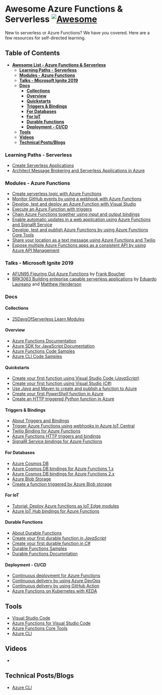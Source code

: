 # Awesome Azure Functions & Serverless [![Awesome](https://cdn.rawgit.com/sindresorhus/awesome/d7305f38d29fed78fa85652e3a63e154dd8e8829/media/badge.svg)](https://github.com/sindresorhus/awesome)

New to serverless or Azure Functions? We have you covered. Here are a few resources for self-directed learning.

## Table of Contents

- **[Awesome List - Azure Functions & Serverless](awesome-list-azure-functions-serverless)**
    - **[Learning Paths - Serverless](#learning-paths---serverless)**
    - **[Modules - Azure Functions](#modules---azure-functions)**
    - **[Talks - Microsoft Ignite 2019](#talks---microsoft-ignite-2019)**
    - **[Docs](#docs)**
        - **[Collections](#collections)**
        - **[Overview](#overview)**
        - **[Quickstarts](#quickstarts)**
        - **[Triggers & Bindings](#triggers-&-bindings)**
        - **[For Databases](#for-databases)**
        - **[For IoT](#for-iot)**
        - **[Durable Functions](#durable-functions)**
        - **[Deployment - CI/CD](#deployment---CI/CD)**
    - **[Tools](#tools)**
    - **[Videos](#videos)**
    - **[Technical Posts/Blogs](#technical-posts/blogs)**

### Learning Paths - Serverless

* [Create Serverless Applications](https://docs.microsoft.com/en-us/learn/paths/create-serverless-applications/?WT.mc_id=25daysofserverless-github-cxa)
* [Architect Message Brokering and Serverless Applications in Azure](https://docs.microsoft.com/en-us/learn/paths/architect-messaging-serverless/?WT.mc_id=25daysofserverless-github-cxa)

### Modules - Azure Functions

* [Create serverless logic with Azure Functions](https://docs.microsoft.com/en-us/learn/modules/create-serverless-logic-with-azure-functions/?WT.mc_id=25daysofserverless-github-cxa)
* [Monitor GitHub events by using a webhook with Azure Functions](https://docs.microsoft.com/en-us/learn/modules/monitor-github-events-with-a-function-triggered-by-a-webhook/?WT.mc_id=25daysofserverless-github-cxa)
* [Develop, test and deploy an Azure Function with Visual Studio ](https://docs.microsoft.com/en-us/learn/modules/develop-test-deploy-azure-functions-with-visual-studio/?WT.mc_id=25daysofserverless-github-cxa)
* [Execute an Azure Function with triggers](https://docs.microsoft.com/en-us/learn/modules/execute-azure-function-with-triggers/?WT.mc_id=25daysofserverless-github-cxa)
* [Chain Azure Functions together using input and output bindings](https://docs.microsoft.com/en-us/learn/modules/chain-azure-functions-data-using-bindings/?WT.mc_id=25daysofserverless-github-cxa)
* [Enable automatic updates in a web application using Azure Functions and SignalR Service ](https://docs.microsoft.com/en-us/learn/modules/automatic-update-of-a-webapp-using-azure-functions-and-signalr/?WT.mc_id=25daysofserverless-github-cxa)
* [Develop, test and publish Azure Functions by using Azure Functions Core Tools](https://docs.microsoft.com/en-us/learn/modules/develop-test-deploy-azure-functions-with-core-tools//?WT.mc_id=25daysofserverless-github-cxa)
* [Share your location as a text message using Azure Functions and Twilio ](https://docs.microsoft.com/en-us/learn/modules/send-location-over-sms-using-azure-functions-twilio/?WT.mc_id=25daysofserverless-github-cxa)
* [Expose multiple Azure Functions apps as a consistent API by using Azure API Management](https://docs.microsoft.com/en-us/learn/modules/build-serverless-api-with-functions-api-management/?WT.mc_id=25daysofserverless-github-cxa)

### Talks - Microsoft Ignite 2019

* [AFUN95 Figuring Out Azure Functions](https://myignite.techcommunity.microsoft.com/sessions/83218?source=sessions) by [Frank Boucher](https://myignite.techcommunity.microsoft.com/speaker/585722)
* [BRK3063 Building enteprise capable serverless applications](https://myignite.techcommunity.microsoft.com/sessions/81605?source=sessions) by [Eduardo Laureano](https://myignite.techcommunity.microsoft.com/speaker/588664) and [Matthew Henderson](https://myignite.techcommunity.microsoft.com/speaker/595253)

### Docs

#### Collections

* [25DaysOfServerless Learn Modules](https://docs.microsoft.com/en-us/users/nityan/collections/k73ohwqzen712?WT.mc_id=25daysofserverless-github-cxa)

#### Overview

* [Azure Functions Documentation](https://docs.microsoft.com/azure/azure-functions/?WT.mc_id=25daysofserverless-github-cxa)
* [Azure SDK for JavaScript Documentation](https://docs.microsoft.com/azure/javascript/?WT.mc_id=25daysofserverless-github-cxa)
* [Azure Functions Code Samples](https://docs.microsoft.com/en-us/samples/browse/?products=azure-functions?WT.mc_id=25daysofserverless-github-cxa)
* [Azure CLI Code Samples](https://docs.microsoft.com/en-us/azure/azure-functions/functions-cli-samples?WT.mc_id=25daysofserverless-github-cxa)

#### Quickstarts

* [Create your first function using Visual Studio Code (_JavaScript_)](https://docs.microsoft.com/azure/azure-functions/functions-create-first-function-vs-code?WT.mc_id=25daysofserverless-github-cxa)
* [Create your first function using Visual Studio (_C#_)](https://docs.microsoft.com/en-us/azure/azure-functions/functions-create-your-first-function-visual-studio?WT.mc_id=25daysofserverless-github-cxa)
* [Use _Java_ and Maven to create and publish a function to Azure](https://docs.microsoft.com/en-us/azure/azure-functions/functions-create-first-java-maven?WT.mc_id=25daysofserverless-github-cxa)
* [Create your first _PowerShell_ function in Azure](https://docs.microsoft.com/en-us/azure/azure-functions/functions-create-first-function-powershell?WT.mc_id=25daysofserverless-github-cxa)
* [Create an HTTP triggered _Python_ function in Azure](https://docs.microsoft.com/en-us/azure/azure-functions/functions-create-first-function-python?WT.mc_id=25daysofserverless-github-cxa)

#### Triggers & Bindings

* [About Triggers and Bindings](https://docs.microsoft.com/en-us/azure/azure-functions/functions-triggers-bindings?WT.mc_id=25daysofserverless-github-cxa)
* [Trigger Azure Functions using webhooks in Azure IoT Central](https://docs.microsoft.com/en-us/azure/iot-central/core/howto-trigger-azure-functions?WT.mc_id=25daysofserverless-github-cxa)
* [Twilio Binding for Azure Functions](https://docs.microsoft.com/en-us/azure/azure-functions/functions-bindings-twilio?WT.mc_id=25daysofserverless-github-cxa)
* [Azure Functions HTTP triggers and bindings](https://docs.microsoft.com/en-us/azure/azure-functions/functions-bindings-http-webhook?tabs=javascript&WT.mc_id=25daysofserverless-github-cxa)
* [SignalR Service bindings for Azure Functions](https://docs.microsoft.com/en-us/azure/azure-functions/functions-bindings-signalr-service?WT.mc_id=25daysofserverless-github-cxa)

#### For Databases

* [Azure Cosmos DB](https://docs.microsoft.com/en-us/azure/cosmos-db?WT.mc_id=25daysofserverless-github-cxa)
* [Azure Cosmos DB bindings for Azure Functions 1.x](https://docs.microsoft.com/en-us/azure/azure-functions/functions-bindings-cosmosdb?tabs=csharp&WT.mc_id=25daysofserverless-github-cxa)
* [Azure Cosmos DB bindings for Azure Functions 2.x](https://docs.microsoft.com/en-us/azure/azure-functions/functions-bindings-cosmosdb-v2?WT.mc_id=25daysofserverless-github-cxa)
* [Azure Blob Storage](https://docs.microsoft.com/en-us/azure/storage/?WT.mc_id=25daysofserverless-github-cxa)
* [Create a function triggered by Azure Blob storage](https://docs.microsoft.com/en-us/azure/azure-functions/functions-create-storage-blob-triggered-function?WT.mc_id=25daysofserverless-github-cxa)

#### For IoT 

* [Tutorial: Deploy Azure functions as IoT Edge modules](https://docs.microsoft.com/en-us/azure/iot-edge/tutorial-deploy-function?toc=%2fazure%2fazure-functions%2ftoc.json&WT.mc_id=25daysofserverless-github-cxa)
* [Azure IoT Hub bindings for Azure Functions](https://docs.microsoft.com/en-us/azure/azure-functions/functions-bindings-event-iot?WT.mc_id=25daysofserverless-github-cxa)

#### Durable Functions

* [About Durable Functions](https://docs.microsoft.com/en-us/azure/azure-functions/durable/durable-functions-overview?WT.mc_id=25daysofserverless-github-cxa)
* [Create your first durable function _in JavaScript_](https://docs.microsoft.com/en-us/azure/azure-functions/durable/quickstart-js-vscode?WT.mc_id=25daysofserverless-github-cxa)
* [Create your first durable function _in C#_](https://docs.microsoft.com/en-us/azure/azure-functions/durable/durable-functions-create-first-csharp?WT.mc_id=25daysofserverless-github-cxa)
* [Durable Functions Samples](https://docs.microsoft.com/en-us/samples/browse/?products=azure-functions&term=durable?WT.mc_id=25daysofserverless-github-cxa)
* [Durable Functions Documntation](https://docs.microsoft.com/en-us/azure/azure-functions/durable/?WT.mc_id=25daysofserverless-github-cxa)

#### Deployment - CI/CD

* [Continuous deployment for Azure Functions](https://docs.microsoft.com/en-us/azure/azure-functions/functions-continuous-deployment?WT.mc_id=25daysofserverless-github-cxa)
* [Continuous delivery by using Azure DevOps](https://docs.microsoft.com/en-us/azure/azure-functions/functions-how-to-azure-devops?WT.mc_id=25daysofserverless-github-cxa)
* [Continuous delivery by using GitHub Action](https://docs.microsoft.com/en-us/azure/azure-functions/functions-how-to-github-actions?WT.mc_id=25daysofserverless-github-cxa)
* [Azure Functions on Kubernetes with KEDA](https://docs.microsoft.com/en-us/azure/azure-functions/functions-kubernetes-keda?WT.mc_id=25daysofserverless-github-cxa)

## Tools

* [Visual Studio Code](https://code.visualstudio.com/?WT.mc_id=25daysofserverless-github-cxa)
* [Azure Functions for Visual Studio Code](https://marketplace.visualstudio.com/items?itemName=ms-azuretools.vscode-azurefunctions&WT.mc_id=25daysofserverless-github-cxa)
* [Azure Functions Core Tools](https://docs.microsoft.com/azure/azure-functions/functions-run-local?WT.mc_id=25daysofserverless-github-cxa)
* [Azure CLI](https://docs.microsoft.com/en-us/cli/azure/?view=azure-cli-latest?WT.mc_id=25daysofserverless-github-cxa)

## Videos

* []()

## Technical Posts/Blogs

* [Azure CLI]()
